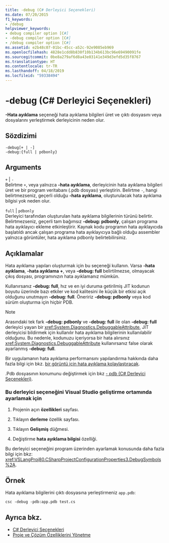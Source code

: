 ```yaml
---
title: -debug (C# Derleyici Seçenekleri)
ms.date: 07/20/2015
f1_keywords:
- /debug
helpviewer_keywords:
- debug compiler option [C#]
- -debug compiler option [C#]
- /debug compiler option [C#]
ms.assetid: e2b48c07-01bc-45cc-a52c-92e9085eb969
ms.openlocfilehash: 4828e1cdd8b830f10b134b613bc96e69490091fe
ms.sourcegitcommit: 0be8a279af6d8a43e03141e349d3efd5d35f8767
ms.translationtype: HT
ms.contentlocale: tr-TR
ms.lasthandoff: 04/18/2019
ms.locfileid: "59338494"
---
```

# <a name="-debug-c-compiler-options"></a>-debug (C# Derleyici Seçenekleri)
**-Hata ayıklama** seçeneği hata ayıklama bilgileri üret ve çıktı dosyasını veya dosyalarını yerleştirmek derleyicinin neden olur.  
  
## <a name="syntax"></a>Sözdizimi  
  
```console  
-debug[+ | -]  
-debug:{full | pdbonly}  
```  
  
## <a name="arguments"></a>Arguments  
 `+` &#124; `-`  
 Belirtme `+`, veya yalnızca **-hata ayıklama**, derleyicinin hata ayıklama bilgileri üret ve bir program veritabanı (.pdb dosyası) yerleştirin. Belirtme `-`, hangi belirtmezseniz, geçerli olduğu **-hata ayıklama**, oluşturulacak hata ayıklama bilgisi yok neden olur.  
  
 `full` &#124; `pdbonly`  
 Derleyici tarafından oluşturulan hata ayıklama bilgilerinin türünü belirtir. Belirtmezseniz, geçerli tam bağımsız **-debug: pdbonly**, çalışan programa hata ayıklayıcı ekleme etkinleştirir. Kaynak kodu programın hata ayıklayıcıda başlatıldı ancak çalışan programa hata ayıklayıcıya bağlı olduğu assembler yalnızca görüntüler, hata ayıklama pdbonly belirtebilirsiniz.  
  
## <a name="remarks"></a>Açıklamalar  
 Hata ayıklama yapıları oluşturmak için bu seçeneği kullanın. Varsa **-hata ayıklama**, **-hata ayıklama +**, veya **-debug: full** belirtilmezse, olmayacak çıkış dosyası, programınızın hata ayıklamanız mümkün.  
  
 Kullanırsanız **-debug: full**, hız ve en iyi duruma getirilmiş JIT kodunun boyutu üzerinde bazı etkiler ve kod kalitesini ile küçük bir etkisi açık olduğunu unutmayın **-debug: full**. Öneririz **-debug: pdbonly** veya kod sürüm oluşturma için hiçbir PDB.  
  
> [!NOTE]
>  Arasındaki tek fark **-debug: pdbonly** ve **-debug: full** ile olan **-debug: full** derleyici yayan bir <xref:System.Diagnostics.DebuggableAttribute>, JIT derleyicisi bildirmek için kullanılır hata ayıklama bilgilerinin kullanılabilir olduğunu. Bu nedenle, kodunuzu içeriyorsa bir hata alırsınız <xref:System.Diagnostics.DebuggableAttribute> kullanırsanız false olarak ayarlanmış **-debug: full**.  
  
 Bir uygulamanın hata ayıklama performansını yapılandırma hakkında daha fazla bilgi için bkz. [bir görüntü için hata ayıklama kolaylaştıracak](../../../framework/debug-trace-profile/making-an-image-easier-to-debug.md).  
  
 .Pdb dosyasının konumunu değiştirmek için bkz [- pdb (C# Derleyici Seçenekleri)](../../../csharp/language-reference/compiler-options/pdb-compiler-option.md).  
  
### <a name="to-set-this-compiler-option-in-the-visual-studio-development-environment"></a>Bu derleyici seçeneğini Visual Studio geliştirme ortamında ayarlamak için  
  
1. Projenin açın **özellikleri** sayfası.  
  
2. Tıklayın **derleme** özellik sayfası.  
  
3. Tıklayın **Gelişmiş** düğmesi.  
  
4. Değiştirme **hata ayıklama bilgisi** özelliği.  
  
 Bu derleyici seçeneğini program üzerinden ayarlamak konusunda daha fazla bilgi için bkz: <xref:VSLangProj80.CSharpProjectConfigurationProperties3.DebugSymbols%2A>.  
  
## <a name="example"></a>Örnek  
 Hata ayıklama bilgilerini çıktı dosyasına yerleştirmeniz `app.pdb`:  
  
```console  
csc -debug -pdb:app.pdb test.cs  
```  
  
## <a name="see-also"></a>Ayrıca bkz.

- [C# Derleyici Seçenekleri](../../../csharp/language-reference/compiler-options/index.md)
- [Proje ve Çözüm Özelliklerini Yönetme](/visualstudio/ide/managing-project-and-solution-properties)
